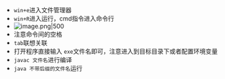 - `win+e`进入文件管理器
- `win+R`进入运行，cmd指令进入命令行
- ![image.png|500](https://picgo--ob.oss-cn-beijing.aliyuncs.com/20250809181358973.png)
- 注意命令间的空格
- `tab`联想关联
- 打开程序直接输入 `exe`文件名即可，注意进入到目标目录下或者配置环境变量
- `javac 文件名`进行编译
- `java 不带后缀的文件名`运行